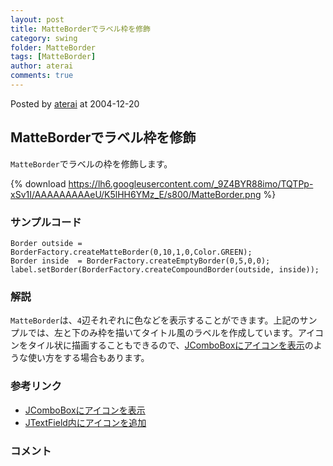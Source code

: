 ```yaml
---
layout: post
title: MatteBorderでラベル枠を修飾
category: swing
folder: MatteBorder
tags: [MatteBorder]
author: aterai
comments: true
---
```


Posted by [aterai](http://terai.xrea.jp/aterai.html) at 2004-12-20

## MatteBorderでラベル枠を修飾
`MatteBorder`でラベルの枠を修飾します。

{% download https://lh6.googleusercontent.com/_9Z4BYR88imo/TQTPp-xSv1I/AAAAAAAAAeU/K5lHH6YMz_E/s800/MatteBorder.png %}

### サンプルコード
<pre class="prettyprint"><code>Border outside = BorderFactory.createMatteBorder(0,10,1,0,Color.GREEN);
Border inside  = BorderFactory.createEmptyBorder(0,5,0,0);
label.setBorder(BorderFactory.createCompoundBorder(outside, inside));
</code></pre>

### 解説
`MatteBorder`は、`4`辺それぞれに色などを表示することができます。上記のサンプルでは、左と下のみ枠を描いてタイトル風のラベルを作成しています。アイコンをタイル状に描画することもできるので、[JComboBoxにアイコンを表示](http://terai.xrea.jp/Swing/IconComboBox.html)のような使い方をする場合もあります。

### 参考リンク
- [JComboBoxにアイコンを表示](http://terai.xrea.jp/Swing/IconComboBox.html)
- [JTextField内にアイコンを追加](http://terai.xrea.jp/Swing/IconTextField.html)

<!-- dummy comment line for breaking list -->

### コメント

